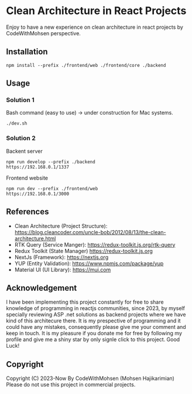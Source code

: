 # Clean Architecture in React Projects
Enjoy to have a new experience on clean architecture in react projects by CodeWithMohsen perspective.

## Installation
`
npm install --prefix ./frontend/web ./frontend/core ./backend
`

## Usage
### Solution 1
Bash command (easy to use) -> under construction for Mac systems.
```
./dev.sh
```
### Solution 2
Backent server
```
npm run develop --prefix ./backend
https://192.168.0.1/1337
```
Frontend website
```
npm run dev --prefix ./frontend/web
https://192.168.0.1/3000
```
## References
+ Clean Architecture (Project Structure): https://blog.cleancoder.com/uncle-bob/2012/08/13/the-clean-architecture.html
+ RTK Query (Service Manger): https://redux-toolkit.js.org/rtk-query
+ Redux Toolkit (State Manager) https://redux-toolkit.js.org
+ NextJs (Framework): https://nextjs.org
+ YUP (Entity Validation): https://www.npmjs.com/package/yup
+ Material UI (UI Library): https://mui.com

## Acknowledgement
I have been implementing this project constantly for free to share knowledge of programming in reactjs communities, since 2023, by myself specially reviewing ASP .net solutions as backend projects where we have kind of this architecure there. It is my prespective of programming and it could have any mistakes, consequently please give me your comment and keep in touch. It is my pleasure if you donate me for free by following my profile and give me a shiny star by only signle click to this project. Good Luck!

## Copyright

Copyright (C) 2023-Now By CodeWithMohsen (Mohsen Hajikarimian)
Please do not use this project in commercial projects.

